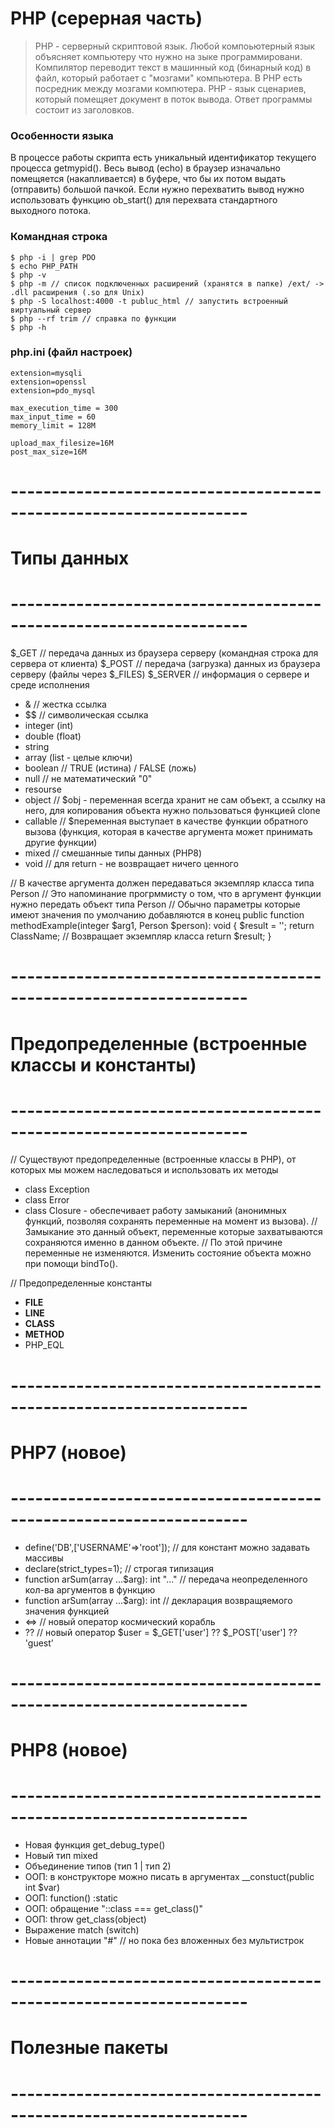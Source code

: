 # PHP (серерная часть)
> PHP - серверный скриптовой язык. Любой компоьютерный язык объясняет компьютеру что нужно на зыке программировани.
> Компилятор переводит текст в машинный код (бинарный код) в файл, который работает с "мозгами" компьютера. 
> В PHP есть посредник между мозгами компютера. PHP - язык сценариев, который помещяет документ в поток вывода. Ответ программы состоит из заголовков.

### Особенности языка

В процессе работы скрипта есть уникальный идентификатор текущего процесса getmypid().
Весь вывод (echo) в браузер изначально помещяется (накапливается) в буфере, что бы их потом выдать (отправить) большой пачкой.
Если нужно перехватить вывод нужно использовать функцию ob_start() для перехвата стандартного выходного потока.

### Командная строка

```console
$ php -i | grep PDO
$ echo PHP_PATH
$ php -v
$ php -m // список подключенных расширений (хранятся в папке) /ext/ -> .dll расширения (.so для Unix)
$ php -S localhost:4000 -t publuc_html // запустить встроенный виртуальный сервер
$ php --rf trim // справка по функции
$ php -h
```

### php.ini (файл настроек)

```apacheconf
extension=mysqli
extension=openssl
extension=pdo_mysql

max_execution_time = 300
max_input_time = 60
memory_limit = 128M

upload_max_filesize=16M
post_max_size=16M
```

# -------------------------------------------------------------------
# Типы данных
# -------------------------------------------------------------------

$_GET // передача данных из браузера серверу (командная строка для сервера от клиента)
$_POST // передача (загрузка) данных из браузера серверу (файлы через $_FILES)
$_SERVER // информация о сервере и среде исполнения

- & // жестка ссылка
- $$ // символическая ссылка
- integer (int)
- double (float)
- string
- array (list - целые ключи)
- boolean // TRUE (истина) / FALSE (ложь)
- null // не математический "0"
- resourse
- object // $obj - переменная всегда хранит не сам объект, а ссылку на него, для копирования объекта нужно пользоваться функцией clone
- callable // $переменная выступает в качестве функции обратного вызова (функция, которая в качестве аргумента может принимать другие функции)
- mixed // смешанные типы данных (PHP8)
- void // для return - не возвращает ничего ценного

// В качестве аргумента должен передаваться экземпляр класса типа Person
// Это напоминание прогрммисту о том, что в аргумент функции нужно передать объект типа Person
// Обычно параметры которые имеют значения по умолчанию добавляются в конец
public function methodExample(integer $arg1, Person $person): void
{
$result = '';
return ClassName; // Возвращает экземпляр класса
return $result;
}

# -------------------------------------------------------------------
# Предопределенные (встроенные классы и константы)
# -------------------------------------------------------------------
// Существуют предопределенные (встроенные классы в PHP), от которых мы можем наследоваться и использовать их методы
- class Exception
- class Error
- class Closure - обеспечивает работу замыканий (анонимных функций, позволяя сохранять переменные на момент из вызова).
  // Замыкание это данный объект, переменные которые захватываются сохраняются именно в данном объекте.
  // По этой причине переменные не изменяются. Изменить состояние объекта можно при помощи bindTo().

// Предопределенные константы
- __FILE__
- __LINE__
- __CLASS__
- __METHOD__
- PHP_EQL

# -------------------------------------------------------------------
# PHP7 (новое)
# -------------------------------------------------------------------
- define('DB',['USERNAME'=>'root']); // для констант можно задавать массивы
- declare(strict_types=1); // строгая типизация
- function arSum(array ...$arg): int "..." // передача неопределенного кол-ва аргументов в функцию
- function arSum(array ...$arg): int // декларация возвращяемого значения функцией
- <=> // новый оператор космический корабль
- ?? // новый оператор $user = $_GET['user'] ?? $_POST['user'] ?? 'guest'

# -------------------------------------------------------------------
# PHP8 (новое)
# -------------------------------------------------------------------
- Новая функция get_debug_type()
- Новый тип mixed
- Объединение типов (тип 1 | тип 2)
- ООП: в конструкторе можно писать в аргументах __constuct(public int $var)
- ООП: function() :static
- ООП: обращение "::class === get_class()"
- ООП: throw get_class(object)
- Выражение match (switch)
- Новые аннотации "#" // но пока без вложенных без мультистрок

# -------------------------------------------------------------------
# Полезные пакеты
# -------------------------------------------------------------------

